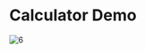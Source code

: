 # Calculator Demo
![6](https://github.com/user-attachments/assets/2c424003-df37-419a-8f32-4eef25846db1)
